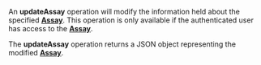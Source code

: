 <a name="updateAssay"></a>An **updateAssay** operation will modify the information held about the specified <a href="#assays">**Assay**</a>. This operation is only available if the authenticated user has access to the <a href="#assays">**Assay**</a>.

The **updateAssay** operation returns a JSON object representing the modified <a href="#assays">**Assay**</a>.
